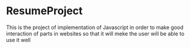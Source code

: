# ResumeProject
This is the project of implementation of Javascript in order to make good interaction of parts in websites so that it will meke the user will be able to use it well
